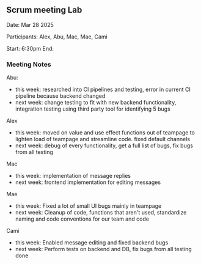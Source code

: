 
## Scrum meeting Lab

Date: Mar 28 2025

Participants: Alex, Abu, Mac, Mae, Cami

Start: 6:30pm
End: 

### Meeting Notes
Abu: 
- this week: researched into CI pipelines and testing, error in current CI pipeline because backend changed
- next week: change testing to fit with new backend functionality, integration testing using third party tool for identifying 5 bugs

Alex
- this week: moved on value and use effect functions out of teampage to lighten load of teampage and streamline code. fixed default channels
- next week: debug of every functionality, get a full list of bugs, fix bugs from all testing

Mac
- this week: implementation of message replies
- next week: frontend implementation for editing messages

Mae
- this week: Fixed a lot of small UI bugs mainly in teampage
- next week: Cleanup of code, functions that aren't used, standardize naming and code conventions for our team and code

Cami
- this week: Enabled message editing and fixed backend bugs
- next week: Perform tests on backend and DB, fix bugs from all testing done
